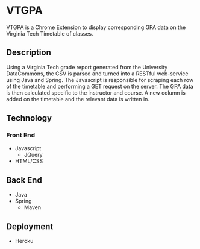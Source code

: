 # VTGPA
VTGPA is a Chrome Extension to display corresponding GPA data on the Virginia Tech Timetable of classes.
## Description
Using a Virginia Tech grade report generated from the University DataCommons, the CSV is parsed and turned into a RESTful web-service using Java and Spring. The Javascript is responsible for scraping each row of the timetable and performing a GET request on the server. The GPA data is then calculated specific to the instructor and course. A new column is added on the timetable and the relevant data is written in.
## Technology
### Front End
* Javascript  
  * JQuery  
* HTML/CSS
## Back End
* Java  
* Spring  
   * Maven
## Deployment
* Heroku

 
